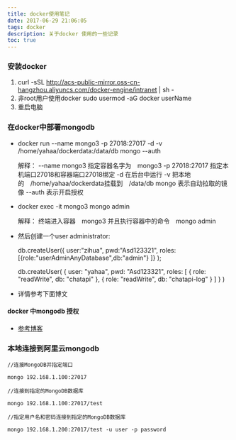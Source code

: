 ```yaml
---
title: docker使用笔记
date: 2017-06-29 21:06:05
tags: docker
description: 关于docker 使用的一些记录
toc: true
---
```



### 安装docker
1. curl -sSL http://acs-public-mirror.oss-cn-hangzhou.aliyuncs.com/docker-engine/intranet | sh -
2. 非root用户使用docker sudo usermod -aG docker userName
3. 重启电脑


### 在docker中部署mongodb
* docker run --name mongo3 -p 27018:27017 -d -v /home/yahaa/dockerdata:/data/db mongo --auth


    解释：
        --name mongo3 指定容器名字为　mongo3
        -p 27018:27017 指定本机端口27018和容器端口27018绑定
        -d 在后台中运行
        -v 把本地的　/home/yahaa/dockerdata挂载到　/data/db
        mongo 表示自动拉取的镜像
        --auth 表示开启授权


* docker exec -it mongo3 mongo admin


    解释：
        终端进入容器　mongo3 并且执行容器中的命令　mongo admin

* 然后创建一个user administrator:


    db.createUser({
        user:"zihua",
        pwd:"Asd123321",
        roles:[{role:"userAdminAnyDatabase",db:"admin"}
        ]}
    );


    db.createUser(
      {
        user: "yahaa",
        pwd: "Asd123321",
        roles: [ { role: "readWrite", db: "chatapi" },
                 { role: "readWrite", db: "chatapi-log" } ]
      }
    )

* 详情参考下面博文
#### docker 中mongodb 授权
* [参考博客](https://blog.igevin.info/posts/docker-mongo-auth/)


### 本地连接到阿里云mongodb


    //连接MongoDB并指定端口

    mongo 192.168.1.100:27017

    //连接到指定的MongoDB数据库

    mongo 192.168.1.100:27017/test

    //指定用户名和密码连接到指定的MongoDB数据库

    mongo 192.168.1.200:27017/test -u user -p password
